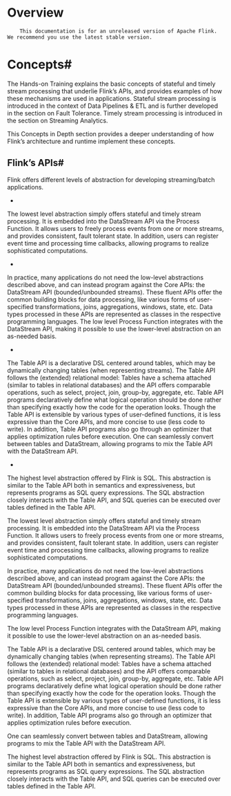 # Overview


> 
        This documentation is for an unreleased version of Apache Flink. We recommend you use the latest stable version.
    


# Concepts#


The Hands-on Training explains the basic concepts
of stateful and timely stream processing that underlie Flink’s APIs, and provides examples of how these mechanisms are used in applications. Stateful stream processing is introduced in the context of Data Pipelines & ETL
and is further developed in the section on Fault Tolerance.
Timely stream processing is introduced in the section on Streaming Analytics.


This Concepts in Depth section provides a deeper understanding of how Flink’s architecture and runtime implement these concepts.


## Flink’s APIs#


Flink offers different levels of abstraction for developing streaming/batch applications.

* 
The lowest level abstraction simply offers stateful and timely stream processing. It is
embedded into the DataStream API via the Process
Function. It allows
users to freely process events from one or more streams, and provides consistent, fault tolerant
state. In addition, users can register event time and processing time callbacks, allowing
programs to realize sophisticated computations.

* 
In practice, many applications do not need the low-level
abstractions described above, and can instead program against the Core APIs: the
DataStream API
(bounded/unbounded streams). These fluent APIs offer the
common building blocks for data processing, like various forms of
user-specified transformations, joins, aggregations, windows, state, etc.
Data types processed in these APIs are represented as classes in the
respective programming languages.
The low level Process Function integrates with the DataStream API,
making it possible to use the lower-level abstraction on an as-needed basis.

* 
The Table API is a declarative DSL centered around tables, which may
be dynamically changing tables (when representing streams).  The Table
API follows the
(extended) relational model: Tables have a schema attached (similar to
tables in relational databases) and the API offers comparable operations,
such as select, project, join, group-by, aggregate, etc.  Table API
programs declaratively define what logical operation should be done
rather than specifying exactly how the code for the operation looks.
Though the Table API is extensible by various types of user-defined
functions, it is less expressive than the Core APIs, and more concise to
use (less code to write).  In addition, Table API programs also go through
an optimizer that applies optimization rules before execution.
One can seamlessly convert between tables and DataStream,
allowing programs to mix the Table API with the DataStream API.

* 
The highest level abstraction offered by Flink is SQL. This abstraction
is similar to the Table API both in semantics and expressiveness, but
represents programs as SQL query expressions.  The SQL abstraction closely interacts with the
Table API, and SQL queries can be executed over tables defined in the
Table API.


The lowest level abstraction simply offers stateful and timely stream processing. It is
embedded into the DataStream API via the Process
Function. It allows
users to freely process events from one or more streams, and provides consistent, fault tolerant
state. In addition, users can register event time and processing time callbacks, allowing
programs to realize sophisticated computations.


In practice, many applications do not need the low-level
abstractions described above, and can instead program against the Core APIs: the
DataStream API
(bounded/unbounded streams). These fluent APIs offer the
common building blocks for data processing, like various forms of
user-specified transformations, joins, aggregations, windows, state, etc.
Data types processed in these APIs are represented as classes in the
respective programming languages.


The low level Process Function integrates with the DataStream API,
making it possible to use the lower-level abstraction on an as-needed basis.


The Table API is a declarative DSL centered around tables, which may
be dynamically changing tables (when representing streams).  The Table
API follows the
(extended) relational model: Tables have a schema attached (similar to
tables in relational databases) and the API offers comparable operations,
such as select, project, join, group-by, aggregate, etc.  Table API
programs declaratively define what logical operation should be done
rather than specifying exactly how the code for the operation looks.
Though the Table API is extensible by various types of user-defined
functions, it is less expressive than the Core APIs, and more concise to
use (less code to write).  In addition, Table API programs also go through
an optimizer that applies optimization rules before execution.


One can seamlessly convert between tables and DataStream,
allowing programs to mix the Table API with the DataStream API.


The highest level abstraction offered by Flink is SQL. This abstraction
is similar to the Table API both in semantics and expressiveness, but
represents programs as SQL query expressions.  The SQL abstraction closely interacts with the
Table API, and SQL queries can be executed over tables defined in the
Table API.
